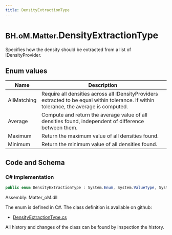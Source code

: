 ```yaml
---
title: DensityExtractionType
---
```


# <small>BH.oM.Matter.</small>**DensityExtractionType**

Specifies how the density should be extracted from a list of IDensityProvider.

## Enum values

| Name            | Description                                                    |
|-----------------|----------------------------------------------------------------|
| AllMatching |  Require all densities across all IDensityProviders extracted to be equal within tolerance. If within tolerance, the average is computed.  |
| Average |  Compute and return the average value of all densities found, independent of difference between them.  |
| Maximum |  Return the maximum value of all densities found.  |
| Minimum |  Return the minimum value of all densities found.  |


## Code and Schema

### C# implementation

``` C# title="C#"
public enum DensityExtractionType : System.Enum, System.ValueType, System.IComparable, System.ISpanFormattable, System.IFormattable, System.IConvertible
```

Assembly: Matter_oM.dll

The enum is defined in C#. The class definition is available on github:

- [DensityExtractionType.cs](https://github.com/BHoM/BHoM/blob/develop/Matter_oM/Options\Enums\DensityExtractionType.cs)

All history and changes of the class can be found by inspection the history.
